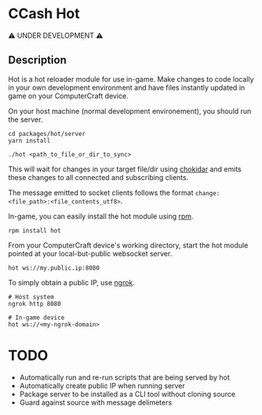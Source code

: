 # CCash Hot

:warning: UNDER DEVELOPMENT :warning:

## Description

Hot is a hot reloader module for use in-game.
Make changes to code locally in your own development environment and have files instantly updated in game on your ComputerCraft device.

On your host machine (normal development environement), you should run the server.

```
cd packages/hot/server
yarn install

./hot <path_to_file_or_dir_to_sync>
```

This will wait for changes in your target file/dir using [chokidar](https://github.com/paulmillr/chokidar) and emits these changes to all connected and subscribing clients.

The message emitted to socket clients follows the format `change:<file_path>:<file_contents_utf8>`.

In-game, you can easily install the hot module using [rpm](https://github.com/Reactified/rpm).

```
rpm install hot
```

From your ComputerCraft device's working directory, start the hot module pointed at your local-but-public websocket server.

```
hot ws://my.public.ip:8080
```

To simply obtain a public IP, use [ngrok](https://ngrok.com/).

```
# Host system
ngrok http 8080

# In-game device
hot ws://<my-ngrok-domain>
```

# TODO

- Automatically run and re-run scripts that are being served by hot
- Automatically create public IP when running server
- Package server to be installed as a CLI tool without cloning source
- Guard against source with message delimeters
